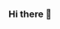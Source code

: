 ### Hi there 👋

<!--
**PyLuaCoder/PyLuaCoder** is a ✨ _special_ ✨ repository because its `README.md` (this file) appears on your GitHub profile.

Here are some ideas to get you started:

(https://komarev.com/ghpvc/?PyLuaCoder=your-github-username)

- 🔭 I’m currently working on ...
- 🌱 I’m currently learning ...
- 👯 I’m looking to collaborate on ...
- 🤔 I’m looking for help with ...
- 💬 Ask me about ...
- 📫 How to reach me: ...
- 😄 Pronouns: ...
- ⚡ Fun fact: ...
-->
